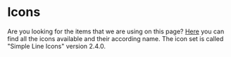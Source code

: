 # Icons

Are you looking for the items that we are using on this page?
[Here](https://seantheme.com/color-admin-v4.0/admin/html/ui_simple_line_icons.html)
you can find all the icons available and their according name.
The icon set is called "Simple Line Icons" version 2.4.0.